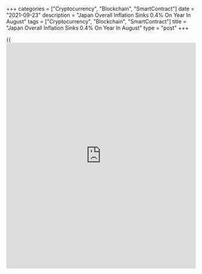 +++
categories = ["Cryptocurrency", "Blockchain", "SmartContract"]
date = "2021-09-23"
description = "Japan Overall Inflation Sinks 0.4% On Year In August"
tags = ["Cryptocurrency", "Blockchain", "SmartContract"]
title = "Japan Overall Inflation Sinks 0.4% On Year In August"
type = "post"
+++

{{<iframe id="large-banner" src="https://www.bounty.group/#slide=22.0" width="100%" height="600" scrolling="no" style="border: 0px solid rgb(216, 221, 230); border-radius: 3px;">}}

Overall inflation in Japan was down 0.4 percent on year in August, the
Ministry of Communications and Internal Affairs said on Friday - shy of
expectations for -0.3 percent, which would have been unchanged from the
July reading.

Core consumer prices, which exclude volatile food costs, was unchanged
on year. That matched forecasts following the 0.2 percent annual decline
in the previous month.

On a seasonally adjusted monthly basis, overall inflation was down 0.2
percent and core CPI eased 0.1 percent.

For comments and feedback [contact](https://www.playgroundfx.com/contact/): editorial@rtt[news](https://www.letsplayfx.com/blog/forex-news-website/).com

[Economic News][1]

 **What parts of the world are seeing the best (and worst) economic
performances lately? Click[here][2] to check out our [Econ Scorecard][2]
and find out! See up-to-the-moment [ranking](https://www.playgroundfx.com/blog/crypto-exchange-ranking/)s for the best and worst
performers in [GDP][2], [unemployment rate][3], [inflation][4] and much
more.**

   1. www.rtt[news](https://www.letsplayfx.com/blog/forex-news-website/).com/Content/EconomicNews.aspx
   2. www.rtt[news](https://www.letsplayfx.com/blog/forex-news-website/).com/economic-scorecard/world-rank/GDP/highest-performance.aspx
   3. www.rtt[news](https://www.letsplayfx.com/blog/forex-news-website/).com/economic-scorecard/world-rank/unemployment-rate/lowest-performance.aspx
   4. www.rtt[news](https://www.letsplayfx.com/blog/forex-news-website/).com/economic-scorecard/world-rank/CPI/highest-performance.aspx